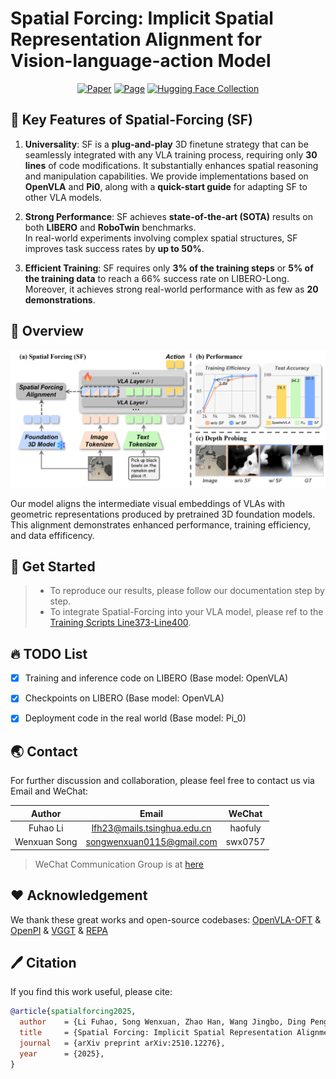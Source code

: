# Spatial Forcing: Implicit Spatial Representation Alignment for Vision-language-action Model
<div align="center">

[![Paper](https://img.shields.io/badge/Paper-A42C25?style=for-the-badge&logo=arxiv&logoColor=white)](http://arxiv.org/abs/2510.12276) [![Page](https://img.shields.io/badge/Project--Page-blue?style=for-the-badge&logo=homepage&logoColor=white)](https://spatial-forcing.github.io/) [![Hugging Face Collection](https://img.shields.io/badge/Models-fcd022?style=for-the-badge&logo=huggingface&logoColor=white)](https://huggingface.co/collections/haofuly/spatial-forcing-68ea1bf0f1ac2c60e2ec6caa)

</div>

## 🌟 Key Features of Spatial-Forcing (SF)

1. **Universality**: SF is a **plug-and-play** 3D finetune strategy that can be seamlessly integrated with any VLA training process, requiring only **30 lines** of code modifications. It substantially enhances spatial reasoning and manipulation capabilities. We provide implementations based on **OpenVLA** and **Pi0**, along with a **quick-start guide** for adapting SF to other VLA models.

2. **Strong Performance**: SF achieves **state-of-the-art (SOTA)** results on both **LIBERO** and **RoboTwin** benchmarks.  
In real-world experiments involving complex spatial structures, SF improves task success rates by **up to 50%**.

3. **Efficient Training**: SF requires only **3% of the training steps** or **5% of the training data** to reach a 66% success rate on LIBERO-Long. Moreover, it achieves strong real-world performance with as few as **20 demonstrations**.


## 📃 Overview
![teaser](./figs/teaser.png)

Our model aligns the intermediate visual embeddings of VLAs with geometric representations produced by pretrained 3D foundation models. This alignment demonstrates enhanced performance, training efficiency, and data effificency.


<!-- ## Table of Contents
- [🚀 Get Started](#-get-started)
  - [Environment Setup](#environment-setup)
  - [Data Preparation](#data-preparation)
  - [Inference](#inference)
  - [Training](#training) -->


## 🚀 Get Started
> - To reproduce our results, please follow our documentation step by step.<br/>
> - To integrate Spatial-Forcing into your VLA model, please ref to the [Training Scripts Line373-Line400](./vla-scripts/finetune_align.py#L373-L399).


## 🔥 TODO List
- [x] Training and inference code on LIBERO (Base model: OpenVLA)
- [x] Checkpoints on LIBERO (Base model: OpenVLA)
- [x] Deployment code in the real world (Base model: Pi_0)


## 🌏 Contact
For further discussion and collaboration, please feel free to contact us via Email and WeChat:

| Author | Email | WeChat |
|:---:|:---:|:---:|
| Fuhao Li | lfh23@mails.tsinghua.edu.cn | haofuly |
| Wenxuan Song | songwenxuan0115@gmail.com | swx0757 |
> WeChat Communication Group is at [here](https://github.com/OpenHelix-Team/Spatial-Forcing/issues/1)


## ❤️ Acknowledgement
We thank these great works and open-source codebases: [OpenVLA-OFT](https://github.com/moojink/openvla-oft) & [OpenPI](https://github.com/Physical-Intelligence/openpi) & [VGGT](https://github.com/facebookresearch/vggt) & [REPA](https://github.com/sihyun-yu/REPA)


## 🖊 Citation
If you find this work useful, please cite:

```bibtex
@article{spatialforcing2025,
  author    = {Li Fuhao, Song Wenxuan, Zhao Han, Wang Jingbo, Ding Pengxiang, Wang Donglin, Zeng Long, Li Haoang},
  title     = {Spatial Forcing: Implicit Spatial Representation Alignment For Vision-Language-Action Model},
  journal   = {arXiv preprint arXiv:2510.12276},
  year      = {2025},
}
```
